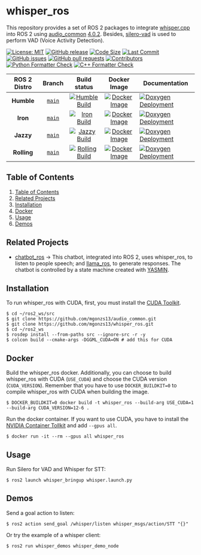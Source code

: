 # whisper_ros

This repository provides a set of ROS 2 packages to integrate [whisper.cpp](https://github.com/ggerganov/whisper.cpp) into ROS 2 using [audio_common](https://github.com/mgonzs13/audio_common) [4.0.2](https://github.com/mgonzs13/audio_common/releases/tag/4.0.2). Besides, [silero-vad](https://github.com/snakers4/silero-vad) is used to perform VAD (Voice Activity Detection).

[![License: MIT](https://img.shields.io/badge/GitHub-MIT-informational)](https://opensource.org/license/mit) [![GitHub release](https://img.shields.io/github/release/mgonzs13/whisper_ros.svg)](https://github.com/mgonzs13/whisper_ros/releases) [![Code Size](https://img.shields.io/github/languages/code-size/mgonzs13/whisper_ros.svg?branch=main)](https://github.com/mgonzs13/whisper_ros?branch=main) [![Last Commit](https://img.shields.io/github/last-commit/mgonzs13/whisper_ros.svg)](https://github.com/mgonzs13/whisper_ros/commits/main) [![GitHub issues](https://img.shields.io/github/issues/mgonzs13/whisper_ros)](https://github.com/mgonzs13/whisper_ros/issues) [![GitHub pull requests](https://img.shields.io/github/issues-pr/mgonzs13/whisper_ros)](https://github.com/mgonzs13/whisper_ros/pulls) [![Contributors](https://img.shields.io/github/contributors/mgonzs13/whisper_ros.svg)](https://github.com/mgonzs13/whisper_ros/graphs/contributors) [![Python Formatter Check](https://github.com/mgonzs13/whisper_ros/actions/workflows/python-formatter.yml/badge.svg?branch=main)](https://github.com/mgonzs13/whisper_ros/actions/workflows/python-formatter.yml?branch=main) [![C++ Formatter Check](https://github.com/mgonzs13/whisper_ros/actions/workflows/cpp-formatter.yml/badge.svg?branch=main)](https://github.com/mgonzs13/whisper_ros/actions/workflows/cpp-formatter.yml?branch=main)

<div align="center">

| ROS 2 Distro |                           Branch                            |                                                                                                         Build status                                                                                                         |                                                                 Docker Image                                                                 | Documentation                                                                                                                                                |
| :----------: | :---------------------------------------------------------: | :--------------------------------------------------------------------------------------------------------------------------------------------------------------------------------------------------------------------------: | :------------------------------------------------------------------------------------------------------------------------------------------: | ------------------------------------------------------------------------------------------------------------------------------------------------------------ |
|  **Humble**  | [`main`](https://github.com/mgonzs13/whisper_ros/tree/main) |  [![Humble Build](https://github.com/mgonzs13/whisper_ros/actions/workflows/humble-docker-build.yml/badge.svg?branch=main)](https://github.com/mgonzs13/whisper_ros/actions/workflows/humble-docker-build.yml?branch=main)   |  [![Docker Image](https://img.shields.io/badge/Docker%20Image%20-humble-blue)](https://hub.docker.com/r/mgons/whisper_ros/tags?name=humble)  | [![Doxygen Deployment](https://github.com/mgonzs13/whisper_ros/actions/workflows/doxygen-deployment.yml/badge.svg)](https://mgonzs13.github.io/whisper_ros/) |
|   **Iron**   | [`main`](https://github.com/mgonzs13/whisper_ros/tree/main) |     [![Iron Build](https://github.com/mgonzs13/whisper_ros/actions/workflows/iron-docker-build.yml/badge.svg?branch=main)](https://github.com/mgonzs13/whisper_ros/actions/workflows/iron-docker-build.yml?branch=main)      |    [![Docker Image](https://img.shields.io/badge/Docker%20Image%20-iron-blue)](https://hub.docker.com/r/mgons/whisper_ros/tags?name=iron)    | [![Doxygen Deployment](https://github.com/mgonzs13/whisper_ros/actions/workflows/doxygen-deployment.yml/badge.svg)](https://mgonzs13.github.io/whisper_ros/) |
|  **Jazzy**   | [`main`](https://github.com/mgonzs13/whisper_ros/tree/main) |    [![Jazzy Build](https://github.com/mgonzs13/whisper_ros/actions/workflows/jazzy-docker-build.yml/badge.svg?branch=main)](https://github.com/mgonzs13/whisper_ros/actions/workflows/jazzy-docker-build.yml?branch=main)    |   [![Docker Image](https://img.shields.io/badge/Docker%20Image%20-jazzy-blue)](https://hub.docker.com/r/mgons/whisper_ros/tags?name=jazzy)   | [![Doxygen Deployment](https://github.com/mgonzs13/whisper_ros/actions/workflows/doxygen-deployment.yml/badge.svg)](https://mgonzs13.github.io/whisper_ros/) |
| **Rolling**  | [`main`](https://github.com/mgonzs13/whisper_ros/tree/main) | [![Rolling Build](https://github.com/mgonzs13/whisper_ros/actions/workflows/rolling-docker-build.yml/badge.svg?branch=main)](https://github.com/mgonzs13/whisper_ros/actions/workflows/rolling-docker-build.yml?branch=main) | [![Docker Image](https://img.shields.io/badge/Docker%20Image%20-rolling-blue)](https://hub.docker.com/r/mgons/whisper_ros/tags?name=rolling) | [![Doxygen Deployment](https://github.com/mgonzs13/whisper_ros/actions/workflows/doxygen-deployment.yml/badge.svg)](https://mgonzs13.github.io/whisper_ros/) |

</div>

## Table of Contents

1. [Table of Contents](#table-of-contents)
2. [Related Projects](#related-projects)
3. [Installation](#installation)
4. [Docker](#docker)
5. [Usage](#usage)
6. [Demos](#demos)

## Related Projects

- [chatbot_ros](https://github.com/mgonzs13/chatbot_ros) &rarr; This chatbot, integrated into ROS 2, uses whisper_ros, to listen to people speech; and [llama_ros](https://github.com/mgonzs13/llama_ros/tree/main), to generate responses. The chatbot is controlled by a state machine created with [YASMIN](https://github.com/uleroboticsgroup/yasmin).

## Installation

To run whisper_ros with CUDA, first, you must install the [CUDA Toolkit](https://developer.nvidia.com/cuda-toolkit).

```shell
$ cd ~/ros2_ws/src
$ git clone https://github.com/mgonzs13/audio_common.git
$ git clone https://github.com/mgonzs13/whisper_ros.git
$ cd ~/ros2_ws
$ rosdep install --from-paths src --ignore-src -r -y
$ colcon build --cmake-args -DGGML_CUDA=ON # add this for CUDA
```

## Docker

Build the whisper_ros docker. Additionally, you can choose to build whisper_ros with CUDA (`USE_CUDA`) and choose the CUDA version (`CUDA_VERSION`). Remember that you have to use `DOCKER_BUILDKIT=0` to compile whisper_ros with CUDA when building the image.

```shell
$ DOCKER_BUILDKIT=0 docker build -t whisper_ros --build-arg USE_CUDA=1 --build-arg CUDA_VERSION=12-6 .
```

Run the docker container. If you want to use CUDA, you have to install the [NVIDIA Container Tollkit](https://docs.nvidia.com/datacenter/cloud-native/container-toolkit/latest/install-guide.html) and add `--gpus all`.

```shell
$ docker run -it --rm --gpus all whisper_ros
```

## Usage

Run Silero for VAD and Whisper for STT:

```shell
$ ros2 launch whisper_bringup whisper.launch.py
```

## Demos

Send a goal action to listen:

```shell
$ ros2 action send_goal /whisper/listen whisper_msgs/action/STT "{}"
```

Or try the example of a whisper client:

```shell
$ ros2 run whisper_demos whisper_demo_node
```
